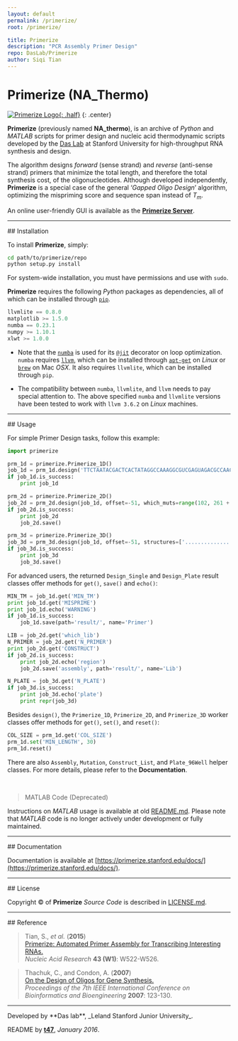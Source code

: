```yaml
---
layout: default
permalink: /primerize/
root: /primerize/

title: Primerize
description: "PCR Assembly Primer Design"
repo: DasLab/Primerize
author: Siqi Tian
---
```



# Primerize (NA_Thermo)

[![Primerize Logo](https://primerize.stanford.edu/site_media/images/logo_primerize.png "Primerize Logo"){: .half}](https://primerize.stanford.edu/site_media/images/logo_primerize.png)
{: .center}

**Primerize** (previously named **NA_thermo**), is an archive of *Python* and *MATLAB* scripts for primer design and nucleic acid thermodynamic scripts developed by the [Das Lab](https://daslab.stanford.edu/) at Stanford University for high-throughput RNA synthesis and design.

The algorithm designs *forward* (sense strand) and *reverse* (anti-sense strand) primers that minimize the total length, and therefore the total synthesis cost, of the oligonucleotides. Although developed independently, **Primerize** is a special case of the general ‘*Gapped Oligo Design*’ algorithm, optimizing the mispriming score and sequence span instead of *T<sub>m<sub>*.

An online user-friendly GUI is available as the [**Primerize Server**](https://primerize.stanford.edu/).

<hr/>
## Installation

To install **Primerize**, simply:

```bash
cd path/to/primerize/repo
python setup.py install
```

For system-wide installation, you must have permissions and use with `sudo`.

**Primerize** requires the following *Python* packages as dependencies, all of which can be installed through [`pip`](https://pip.pypa.io/).

```js
llvmlite == 0.8.0
matplotlib >= 1.5.0
numba == 0.23.1
numpy >= 1.10.1
xlwt >= 1.0.0
```

- Note that the [`numba`](http://numba.pydata.org/) is used for its [`@jit`](http://numba.pydata.org/numba-doc/0.23.1/user/jit.html) decorator on loop optimization. `numba` requires [`llvm`](http://llvm.org/), which can be installed through [`apt-get`](https://help.ubuntu.com/lts/serverguide/apt-get.html) on *Linux* or [`brew`](http://brew.sh/) on Mac *OSX*. It also requires `llvmlite`, which can be installed through `pip`. 

- The compatibility between `numba`, `llvmlite`, and `llvm` needs to pay special attention to. The above specified `numba` and `llvmlite` versions have been tested to work with `llvm 3.6.2` on *Linux* machines. 

<hr/>
## Usage

For simple Primer Design tasks, follow this example:

```python
import primerize

prm_1d = primerize.Primerize_1D()
job_1d = prm_1d.design('TTCTAATACGACTCACTATAGGCCAAAGGCGUCGAGUAGACGCCAACAACGGAAUUGCGGGAAAGGGGUCAACAGCCGUUCAGUACCAAGUCUCAGGGGAAACUUUGAGAUGGCCUUGCAAAGGGUAUGGUAAUAAGCUGACGGACAUGGUCCUAACCACGCAGCCAAGUCCUAAGUCAACAGAUCUUCUGUUGAUAUGGAUGCAGUUCAAAACCAAACCGUCAGCGAGUAGCUGACAAAAAGAAACAACAACAACAAC', MIN_TM=60.0, NUM_PRIMERS=None, MIN_LENGTH=15, MAX_LENGTH=60, prefix='P4P6_2HP')
if job_1d.is_success:
    print job_1d

prm_2d = primerize.Primerize_2D()
job_2d = prm_2d.design(job_1d, offset=-51, which_muts=range(102, 261 + 1), which_lib=1)
if job_2d.is_success:
    print job_2d
    job_2d.save()

prm_3d = primerize.Primerize_3D()
job_3d = prm_3d.design(job_1d, offset=-51, structures=['...........................((((((.....))))))...........((((((...((((((.....(((.((((.(((..(((((((((....)))))))))..((.......))....)))......)))))))....))))))..)).))))((...((((...(((((((((...)))))))))..))))...)).............((((((.....))))))......................'], N_mutations=1, which_lib=1, is_single=True, is_fillWT=True)
if job_3d.is_success:
    print job_3d
    job_3d.save()
```

For advanced users, the returned `Design_Single` and `Design_Plate` result classes offer methods for `get()`, `save()` and `echo()`:

```python
MIN_TM = job_1d.get('MIN_TM')
print job_1d.get('MISPRIME')
print job_1d.echo('WARNING')
if job_1d.is_success:
    job_1d.save(path='result/', name='Primer')

LIB = job_2d.get('which_lib')
N_PRIMER = job_2d.get('N_PRIMER')
print job_2d.get('CONSTRUCT')
if job_2d.is_success:
    print job_2d.echo('region')
    job_2d.save('assembly', path='result/', name='Lib')

N_PLATE = job_3d.get('N_PLATE')
if job_3d.is_success:
    print job_3d.echo('plate')
    print repr(job_3d)
```

Besides `design()`, the `Primerize_1D`, `Primerize_2D`, and `Primerize_3D` worker classes offer methods for `get()`, `set()`, and `reset()`:

```python
COL_SIZE = prm_1d.get('COL_SIZE')
prm_1d.set('MIN_LENGTH', 30)
prm_1d.reset()
```

There are also `Assembly`, `Mutation`, `Construct_List`, and `Plate_96Well` helper classes. For more details, please refer to the **Documentation**.

<br/>

> MATLAB Code (Deprecated)

Instructions on *MATLAB* usage is available at old [README.md](https://github.com/DasLab/Primerize/blob/master/MATLAB/README.md). Please note that *MATLAB* code is no longer actively under development or fully maintained.

<hr/>
## Documentation

Documentation is available at [https://primerize.stanford.edu/docs/](https://primerize.stanford.edu/docs/).

<hr/>
## License

Copyright &copy; of **Primerize** _Source Code_ is described in [LICENSE.md](https://github.com/DasLab/Primerize/blob/master/LICENSE.md).

<hr/>
## Reference

>Tian, S., *et al.* (**2015**)<br/>
>[Primerize: Automated Primer Assembly for Transcribing Interesting RNAs.](http://nar.oxfordjournals.org/content/43/W1/W522.full)<br/>
>*Nucleic Acid Research* **43 (W1)**: W522-W526.


>Thachuk, C., and Condon, A. (**2007**)<br/>
>[On the Design of Oligos for Gene Synthesis.](http://ieeexplore.ieee.org/xpls/abs_all.jsp?arnumber=4375554)<br/>
>*Proceedings of the 7th IEEE International Conference on Bioinformatics and Bioengineering* **2007**: 123-130.

<hr/>
Developed by **Das lab**, _Leland Stanford Junior University_.

README by [**t47**](http://t47.io/), *January 2016*.
